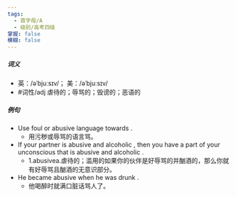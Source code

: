 ```yaml
---
tags:
  - 首字母/A
  - 级别/高考四级
掌握: false
模糊: false
---
```

##### 词义
- 英：/əˈbjuːsɪv/； 美：/əˈbjuːsɪv/
- #词性/adj  虐待的；辱骂的；毁谤的；恶语的
##### 例句
- Use foul or abusive language towards .
	- 用污秽或辱骂的语言骂。
- If your partner is abusive and alcoholic , then you have a part of your unconscious that is abusive and alcoholic .
	- 1.abusivea.虐待的；滥用的如果你的伙伴是好辱骂的并酗酒的，那么你就有好辱骂且酗酒的无意识部分。
- He became abusive when he was drunk .
	- 他喝醉时就满口脏话骂人了。
